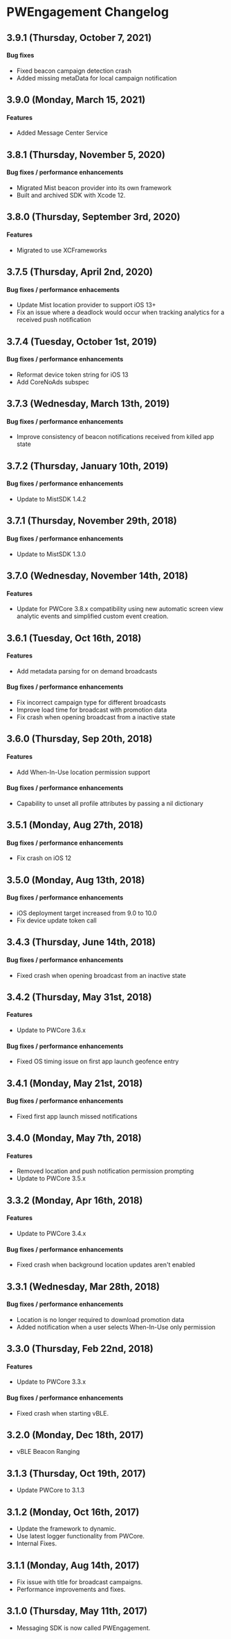 # PWEngagement Changelog
## 3.9.1 (Thursday, October 7, 2021)
#### Bug fixes
* Fixed beacon campaign detection crash
* Added missing metaData for local campaign notification

## 3.9.0 (Monday, March 15, 2021)
#### Features
* Added Message Center Service

## 3.8.1 (Thursday, November 5, 2020)
#### Bug fixes / performance enhancements
* Migrated Mist beacon provider into its own framework
* Built and archived SDK with Xcode 12.

## 3.8.0 (Thursday, September 3rd, 2020)
#### Features
* Migrated to use XCFrameworks

## 3.7.5 (Thursday, April 2nd, 2020)
#### Bug fixes / performance enhacements
* Update Mist location provider to support iOS 13+
* Fix an issue where a deadlock would occur when tracking analytics for a received push notification

## 3.7.4 (Tuesday, October 1st, 2019)
#### Bug fixes / performance enhancements
* Reformat device token string for iOS 13
* Add CoreNoAds subspec

## 3.7.3 (Wednesday, March 13th, 2019)
#### Bug fixes / performance enhancements
* Improve consistency of beacon notifications received from killed app state

## 3.7.2 (Thursday, January 10th, 2019)
#### Bug fixes / performance enhancements
* Update to MistSDK 1.4.2

## 3.7.1 (Thursday, November 29th, 2018)
#### Bug fixes / performance enhancements
* Update to MistSDK 1.3.0

## 3.7.0 (Wednesday, November 14th, 2018)
#### Features
* Update for PWCore 3.8.x compatibility using new automatic screen view analytic events and simplified custom event creation.

## 3.6.1 (Tuesday, Oct 16th, 2018)
#### Features
* Add metadata parsing for on demand broadcasts

#### Bug fixes / performance enhancements
* Fix incorrect campaign type for different broadcasts
* Improve load time for broadcast with promotion data
* Fix crash when opening broadcast from a inactive state

## 3.6.0 (Thursday, Sep 20th, 2018)
#### Features
* Add When-In-Use location permission support

#### Bug fixes / performance enhancements
* Capability to unset all profile attributes by passing a nil dictionary

## 3.5.1 (Monday, Aug 27th, 2018)
#### Bug fixes / performance enhancements
* Fix crash on iOS 12

## 3.5.0 (Monday, Aug 13th, 2018)
#### Bug fixes / performance enhancements
* iOS deployment target increased from 9.0 to 10.0
* Fix device update token call

## 3.4.3 (Thursday, June 14th, 2018)
#### Bug fixes / performance enhancements
* Fixed crash when opening broadcast from an inactive state

## 3.4.2 (Thursday, May 31st, 2018)
#### Features
* Update to PWCore 3.6.x

#### Bug fixes / performance enhancements
* Fixed OS timing issue on first app launch geofence entry

## 3.4.1 (Monday, May 21st, 2018)
#### Bug fixes / performance enhancements
* Fixed first app launch missed notifications

## 3.4.0 (Monday, May 7th, 2018)
#### Features
* Removed location and push notification permission prompting
* Update to PWCore 3.5.x

## 3.3.2 (Monday, Apr 16th, 2018)
#### Features
* Update to PWCore 3.4.x

#### Bug fixes / performance enhancements
* Fixed crash when background location updates aren't enabled

## 3.3.1 (Wednesday, Mar 28th, 2018)
#### Bug fixes / performance enhancements
* Location is no longer required to download promotion data
* Added notification when a user selects When-In-Use only permission

## 3.3.0 (Thursday, Feb 22nd, 2018)
#### Features
* Update to PWCore 3.3.x

#### Bug fixes / performance enhancements
* Fixed crash when starting vBLE.

## 3.2.0 (Monday, Dec 18th, 2017)
* vBLE Beacon Ranging

## 3.1.3 (Thursday, Oct 19th, 2017)
* Update PWCore to 3.1.3

## 3.1.2 (Monday, Oct 16th, 2017)
* Update the framework to dynamic.
* Use latest logger functionality from PWCore.
* Internal Fixes.

## 3.1.1 (Monday, Aug 14th, 2017)
* Fix issue with title for broadcast campaigns.
* Performance improvements and fixes.

## 3.1.0 (Thursday, May 11th, 2017)
* Messaging SDK is now called PWEngagement.

